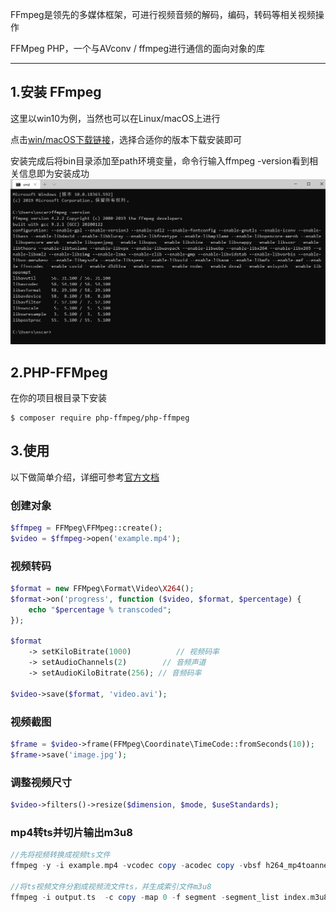 FFmpeg是领先的多媒体框架，可进行视频音频的解码，编码，转码等相关视频操作

FFMpeg PHP，一个与AVconv / ffmpeg进行通信的面向对象的库

---

## 1.安装 FFmpeg
这里以win10为例，当然也可以在Linux/macOS上进行

点击[win/macOS下载链接](https://ffmpeg.zeranoe.com/builds/)，选择合适你的版本下载安装即可

安装完成后将bin目录添加至path环境变量，命令行输入ffmpeg -version看到相关信息即为安装成功
![安装](../Screenshot/ffmpeg安装.png)

## 2.PHP-FFMpeg
在你的项目根目录下安装

```
$ composer require php-ffmpeg/php-ffmpeg
```
## 3.使用
以下做简单介绍，详细可参考[官方文档](https://packagist.org/packages/php-ffmpeg/php-ffmpeg)

### 创建对象
```php
$ffmpeg = FFMpeg\FFMpeg::create();
$video = $ffmpeg->open('example.mp4');
```

### 视频转码
```php
$format = new FFMpeg\Format\Video\X264();
$format->on('progress', function ($video, $format, $percentage) {
    echo "$percentage % transcoded";
});

$format
    -> setKiloBitrate(1000)          // 视频码率
    -> setAudioChannels(2)        // 音频声道
    -> setAudioKiloBitrate(256); // 音频码率

$video->save($format, 'video.avi');
```

### 视频截图
```php
$frame = $video->frame(FFMpeg\Coordinate\TimeCode::fromSeconds(10));
$frame->save('image.jpg');
```
### 调整视频尺寸
```php
$video->filters()->resize($dimension, $mode, $useStandards);
```
### mp4转ts并切片输出m3u8
```php
//先将视频转换成视频ts文件
ffmpeg -y -i example.mp4 -vcodec copy -acodec copy -vbsf h264_mp4toannexb video3/output.ts
 
//将ts视频文件分割成视频流文件ts，并生成索引文件m3u8
ffmpeg -i output.ts  -c copy -map 0 -f segment -segment_list index.m3u8 -segment_time 10 video-%03d.ts
```

